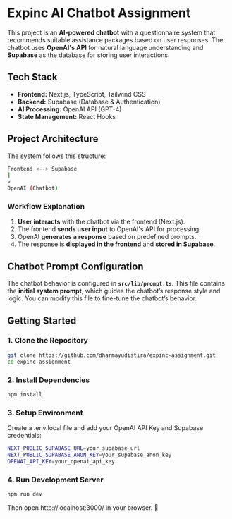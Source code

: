 # **Expinc AI Chatbot Assignment**  

This project is an **AI-powered chatbot** with a questionnaire system that recommends suitable assistance packages based on user responses. The chatbot uses **OpenAI's API** for natural language understanding and **Supabase** as the database for storing user interactions.  

## **Tech Stack**  
- **Frontend:** Next.js, TypeScript, Tailwind CSS  
- **Backend:** Supabase (Database & Authentication)  
- **AI Processing:** OpenAI API (GPT-4)  
- **State Management:** React Hooks  

## **Project Architecture**  

The system follows this structure:  

```bash
Frontend <--> Supabase 
|
v
OpenAI (Chatbot)
```

### **Workflow Explanation**  
1. **User interacts** with the chatbot via the frontend (Next.js).  
2. The frontend **sends user input** to OpenAI's API for processing.  
3. OpenAI **generates a response** based on predefined prompts.  
4. The response is **displayed in the frontend** and **stored in Supabase**.  

## **Chatbot Prompt Configuration**  

The chatbot behavior is configured in **`src/lib/prompt.ts`**. This file contains the **initial system prompt**, which guides the chatbot’s response style and logic. You can modify this file to fine-tune the chatbot’s behavior.  

## **Getting Started**  

### **1. Clone the Repository**  
```bash
git clone https://github.com/dharmayudistira/expinc-assignment.git
cd expinc-assignment
```

### **2. Install Dependencies**
```bash
npm install
```

### **3. Setup Environment**
Create a .env.local file and add your OpenAI API Key and Supabase credentials:
```bash
NEXT_PUBLIC_SUPABASE_URL=your_supabase_url
NEXT_PUBLIC_SUPABASE_ANON_KEY=your_supabase_anon_key
OPENAI_API_KEY=your_openai_api_key
```

### **4. Run Development Server**
```bash
npm run dev
```
Then open http://localhost:3000/ in your browser. 🚀